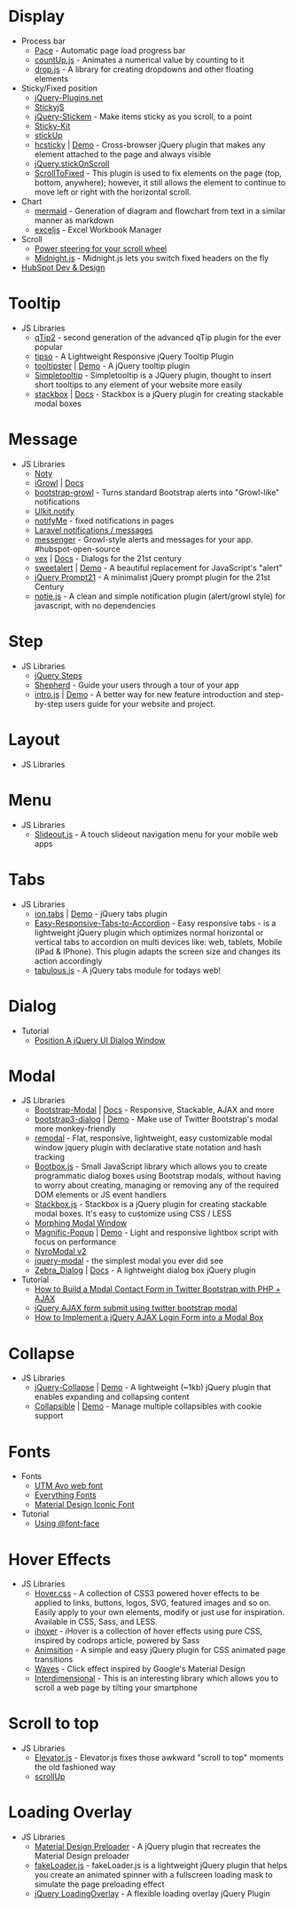 # Display
- Process bar
    - [Pace](http://goo.gl/cQH0kQ) - Automatic page load progress bar
    - [countUp.js](http://goo.gl/KXKJth) - Animates a numerical value by counting to it
    - [drop.js](http://goo.gl/MVyFfJ) - A library for creating dropdowns and other floating elements
- Sticky/Fixed position
    - [jQuery-Plugins.net](http://goo.gl/pE7BQ1)
    - [StickyjS](http://stickyjs.com/)
    - [jQuery-Stickem](http://goo.gl/UKhQhd) - Make items sticky as you scroll, to a point
    - [Sticky-Kit](http://goo.gl/NxQIFQ)
    - [stickUp](http://goo.gl/3ApO9t)
    - [hcsticky](http://goo.gl/HKRPvU) | [Demo](http://goo.gl/575LPY) - Cross-browser jQuery plugin that makes any element attached to the page and always visible
    - [jQuery.stickOnScroll](http://goo.gl/26gDPs)
    - [ScrollToFixed](http://goo.gl/BwWXCo) - This plugin is used to fix elements on the page (top, bottom, anywhere); however, it still allows the element to continue to move left or right with the horizontal scroll.
- Chart
    - [mermaid](http://goo.gl/QwTWg7) - Generation of diagram and flowchart from text in a similar manner as markdown
    - [exceljs](http://goo.gl/fmOtaO) - Excel Workbook Manager
- Scroll
    - [Power steering for your scroll wheel](http://goo.gl/h692y0)
    - [Midnight.js](http://goo.gl/BNBQBH) - Midnight.js lets you switch fixed headers on the fly
- [HubSpot Dev & Design](http://github.hubspot.com/)
# Tooltip
- JS Libraries
    - [qTip2](http://qtip2.com/) - second generation of the advanced qTip plugin for the ever popular
    - [tipso](http://goo.gl/XjEzpj) - A Lightweight Responsive jQuery Tooltip Plugin
    - [tooltipster](http://goo.gl/Vh6z5C) | [Demo](http://goo.gl/oCNQaP) - A jQuery tooltip plugin
    - [Simpletooltip](http://goo.gl/WOLwdG) - Simpletooltip is a JQuery plugin, thought to insert short tooltips to any element of your website more easily
    - [stackbox](https://goo.gl/mFLWvl) | [Docs](http://goo.gl/MORJ3p) - Stackbox is a jQuery plugin for creating stackable modal boxes
# Message
- JS Libraries
    - [Noty](http://ned.im/noty/)
    - [iGrowl](http://goo.gl/rdnbtu) | [Docs](http://goo.gl/wwLoYF)
    - [bootstrap-growl](http://goo.gl/TUeiJk) - Turns standard Bootstrap alerts into "Growl-like" notifications
    - [UIkit.notify](http://goo.gl/SfeJ3P)
    - [notifyMe](http://goo.gl/E6nPtb) - fixed notifications in pages
    - [Laravel notifications / messages](http://goo.gl/2TyMmF)
    - [messenger](http://goo.gl/uIkPKI) - Growl-style alerts and messages for your app. #hubspot-open-source
    - [vex](http://goo.gl/2o5zs3) | [Docs](http://goo.gl/yJJBuj) - Dialogs for the 21st century
    - [sweetalert](http://goo.gl/Umkufp) | [Demo](http://goo.gl/9uUOeP) - A beautiful replacement for JavaScript's "alert"
    - [jQuery Prompt21](http://goo.gl/QCuORk) - A minimalist jQuery prompt plugin for the 21st Century
    - [notie.js](https://goo.gl/aBT4SN) - A clean and simple notification plugin (alert/growl style) for javascript, with no dependencies
# Step
- JS Libraries
    - [jQuery Steps](http://www.jquery-steps.com/)
    - [Shepherd](http://goo.gl/lfndgK) - Guide your users through a tour of your app
    - [intro.js](https://goo.gl/frwUl8) | [Demo](http://goo.gl/lrwhhN) - A better way for new feature introduction and step-by-step users guide for your website and project.
# Layout
* JS Libraries
# Menu
* JS Libraries
    - [Slideout.js](http://goo.gl/U7Xmot) - A touch slideout navigation menu for your mobile web apps
# Tabs
* JS Libraries
    - [ion.tabs](https://github.com/IonDen/ion.tabs) | [Demo](http://goo.gl/35w3Hl) - jQuery tabs plugin
    - [Easy-Responsive-Tabs-to-Accordion](http://goo.gl/bJGLg3) - Easy responsive tabs - is a lightweight jQuery plugin which optimizes normal horizontal or vertical tabs to accordion on multi devices like: web, tablets, Mobile (IPad & IPhone). This plugin adapts the screen size and changes its action accordingly
    - [tabulous.js](http://goo.gl/DBWNbe) - A jQuery tabs module for todays web!
# Dialog
* Tutorial
    - [Position A jQuery UI Dialog Window](http://goo.gl/VjYGmy)
# Modal
* JS Libraries
    - [Bootstrap-Modal](http://goo.gl/XlpcX9) | [Docs](http://goo.gl/3rGoju) - Responsive, Stackable, AJAX and more
    - [bootstrap3-dialog](http://goo.gl/9OWdrR) | [Demo](http://goo.gl/zWZw00) - Make use of Twitter Bootstrap's modal more monkey-friendly
    - [remodal](http://goo.gl/X6v1f7) - Flat, responsive, lightweight, easy customizable modal window jquery plugin with declarative state notation and hash tracking
    - [Bootbox.js](http://bootboxjs.com/) - Small JavaScript library which allows you to create programmatic dialog boxes using Bootstrap modals, without having to worry about creating, managing or removing any of the required DOM elements or JS event handlers
    - [Stackbox.js](http://goo.gl/v7nf4M) - Stackbox is a jQuery plugin for creating stackable modal boxes. It's easy to customize using CSS / LESS
    - [Morphing Modal Window](http://goo.gl/zJjNyJ)
    - [Magnific-Popup](http://goo.gl/qzfsAl) | [Demo](http://goo.gl/4Vw7kz) - Light and responsive lightbox script with focus on performance
    - [NyroModal v2](http://nyromodal.nyrodev.com/)
    - [jquery-modal](http://goo.gl/B2ILWe) - the simplest modal you ever did see
    - [Zebra_Dialog](https://goo.gl/JEMTBD) | [Docs](http://goo.gl/m6ZsFC) - A lightweight dialog box jQuery plugin
* Tutorial
    - [How to Build a Modal Contact Form in Twitter Bootstrap with PHP + AJAX](http://goo.gl/TkO6H6)
    - [jQuery AJAX form submit using twitter bootstrap modal](http://goo.gl/PwdvFa)
    - [How to Implement a jQuery AJAX Login Form into a Modal Box](http://goo.gl/0GaHiB)
# Collapse
* JS Libraries
    - [jQuery-Collapse](https://goo.gl/3KYIoh) | [Demo](http://goo.gl/iOoTm1) - A lightweight (~1kb) jQuery plugin that enables expanding and collapsing content
    - [Collapsible](https://goo.gl/0R9jCx) | [Demo](http://goo.gl/LNIvHv) - Manage multiple collapsibles with cookie support
# Fonts
* Fonts
    - [UTM Avo web font](http://goo.gl/k7gEus)
    - [Everything Fonts](https://everythingfonts.com/)
    - [Material Design Iconic Font](http://goo.gl/G4QbWH)
* Tutorial
    - [Using @font-face](http://goo.gl/XzwAfV)
# Hover Effects
* JS Libraries
    - [Hover.css](http://goo.gl/yPXaoJ) - A collection of CSS3 powered hover effects to be applied to links, buttons, logos, SVG, featured images and so on. Easily apply to your own elements, modify or just use for inspiration. Available in CSS, Sass, and LESS.
    - [ihover](http://goo.gl/TuyGRI) - iHover is a collection of hover effects using pure CSS, inspired by codrops article, powered by Sass
    - [Animsition](http://goo.gl/xg5ZM7) - A simple and easy jQuery plugin for CSS animated page transitions
    - [Waves](http://goo.gl/IcCPG1) - Click effect inspired by Google's Material Design
    - [Interdimensional](http://goo.gl/kaKei3) - This is an interesting library which allows you to scroll a web page by tilting your smartphone
# Scroll to top
* JS Libraries
    - [Elevator.js](http://goo.gl/lG1nYl) - Elevator.js fixes those awkward "scroll to top" moments the old fashioned way
    - [scrollUp](https://goo.gl/2PpKG1)
# Loading Overlay
- JS Libraries
    - [Material Design Preloader](http://goo.gl/RLl8ZI) - A jQuery plugin that recreates the Material Design preloader
    - [fakeLoader.js](http://goo.gl/oWbSYQ) - fakeLoader.js is a lightweight jQuery plugin that helps you create an animated spinner with a fullscreen loading mask to simulate the page preloading effect
    - [jQuery LoadingOverlay](http://goo.gl/uwj1mN) - A flexible loading overlay jQuery Plugin

